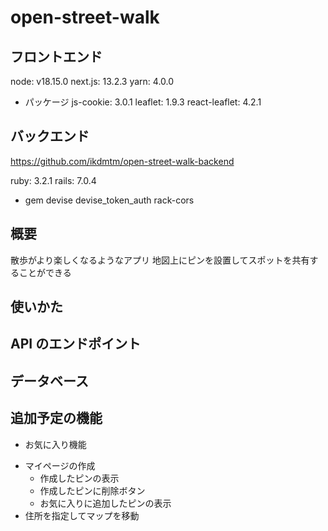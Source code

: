 # open-street-walk

## フロントエンド

node: v18.15.0
next.js: 13.2.3
yarn: 4.0.0

-   パッケージ
    js-cookie: 3.0.1
    leaflet: 1.9.3
    react-leaflet: 4.2.1

## バックエンド

<https://github.com/ikdmtm/open-street-walk-backend>

ruby: 3.2.1
rails: 7.0.4

-   gem
    devise
    devise_token_auth
    rack-cors

## 概要

散歩がより楽しくなるようなアプリ
地図上にピンを設置してスポットを共有することができる

## 使いかた

## API のエンドポイント

## データベース

## 追加予定の機能

-   お気に入り機能

*   マイページの作成
    -   作成したピンの表示
    -   作成したピンに削除ボタン
    *   お気に入りに追加したピンの表示
*   住所を指定してマップを移動
